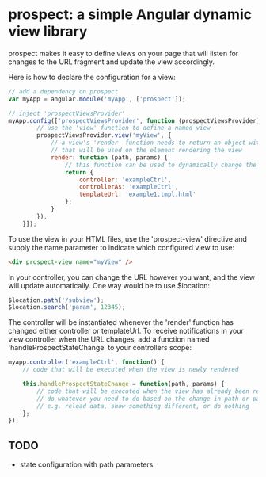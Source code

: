 # prospect: a simple Angular dynamic view library

prospect makes it easy to define views on your page that will listen for changes to the URL fragment and update the view accordingly.

Here is how to declare the configuration for a view:
```javascript
// add a dependency on prospect
var myApp = angular.module('myApp', ['prospect']);

// inject 'prospectViewsProvider'
myApp.config(['prospectViewsProvider', function (prospectViewsProvider) {
		// use the 'view' function to define a named view
		prospectViewsProvider.view('myView', {
			// a view's 'render' function needs to return an object with the properties controller, templateUrl, and controllerAs (optional)
			// that will be used on the element rendering the view
			render: function (path, params) {
				// this function can be used to dynamically change the view based on the URL path and parameters
				return {
					controller: 'exampleCtrl',
					controllerAs: 'exampleCtrl',
					templateUrl: 'example1.tmpl.html'
				};
			}
		});
	}]);
```

To use the view in your HTML files, use the 'prospect-view' directive and supply the name parameter to indicate which configured view to use:
```html
<div prospect-view name="myView" />
```

In your controller, you can change the URL however you want, and the view will update automatically. One way would be to use $location:
```javascript
$location.path('/subview');
$location.search('param', 12345);
```

The controller will be instantiated whenever the 'render' function has changed either controller or templateUrl. 
To receive notifications in your view controller when the URL changes, add a function named 'handleProspectStateChange' to your controllers scope:
```javascript
myapp.controller('exampleCtrl', function() {
	// code that will be executed when the view is newly rendered

	this.handleProspectStateChange = function(path, params) {
		// code that will be executed when the view has already been rendered, but the path or params have changed
		// do whatever you need to do based on the change in path or parameters
		// e.g. reload data, show something different, or do nothing
	};
});
```

## TODO
- state configuration with path parameters